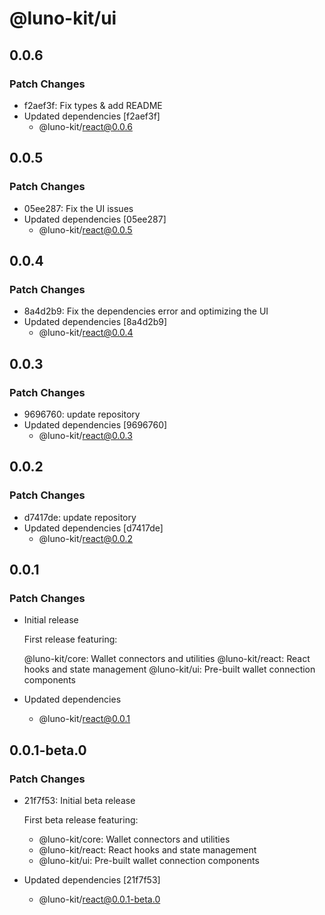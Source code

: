 # @luno-kit/ui

## 0.0.6

### Patch Changes

- f2aef3f: Fix types & add README
- Updated dependencies [f2aef3f]
  - @luno-kit/react@0.0.6

## 0.0.5

### Patch Changes

- 05ee287: Fix the UI issues
- Updated dependencies [05ee287]
  - @luno-kit/react@0.0.5

## 0.0.4

### Patch Changes

- 8a4d2b9: Fix the dependencies error and optimizing the UI
- Updated dependencies [8a4d2b9]
  - @luno-kit/react@0.0.4

## 0.0.3

### Patch Changes

- 9696760: update repository
- Updated dependencies [9696760]
  - @luno-kit/react@0.0.3

## 0.0.2

### Patch Changes

- d7417de: update repository
- Updated dependencies [d7417de]
  - @luno-kit/react@0.0.2

## 0.0.1

### Patch Changes

- Initial release

  First release featuring:

  @luno-kit/core: Wallet connectors and utilities
  @luno-kit/react: React hooks and state management
  @luno-kit/ui: Pre-built wallet connection components

- Updated dependencies
  - @luno-kit/react@0.0.1

## 0.0.1-beta.0

### Patch Changes

- 21f7f53: Initial beta release

  First beta release featuring:

  - @luno-kit/core: Wallet connectors and utilities
  - @luno-kit/react: React hooks and state management
  - @luno-kit/ui: Pre-built wallet connection components

- Updated dependencies [21f7f53]
  - @luno-kit/react@0.0.1-beta.0
